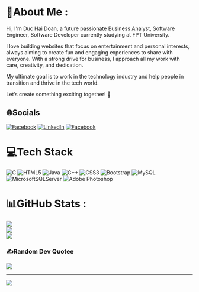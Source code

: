 # 💫About Me :
Hi, I'm Duc Hai Doan, a future passionate Business Analyst, Software Engineer, Software Developer currently studying at FPT University.

I love building websites that focus on entertainment and personal interests, always aiming to create fun and engaging experiences to share with everyone. With a strong drive for business, I approach all my work with care, creativity, and dedication.

My ultimate goal is to work in the technology industry and help people in transition and thrive in the tech world.

Let’s create something exciting together! 🌟

## 🌐Socials
[![Facebook](https://img.shields.io/badge/Facebook-%231877F2.svg?logo=Facebook&logoColor=white)](https://www.facebook.com/haibeo2901) [![LinkedIn](https://img.shields.io/badge/LinkedIn-%230077B5.svg?logo=linkedin&logoColor=white)](https://www.linkedin.com/in/duc-hai-doan-62a755197/)  [![Facebook](https://img.shields.io/badge/Youtube-CC2927.svg?logo=youtube&logoColor=white)](https://www.youtube.com/@haibeu2901)

# 💻Tech Stack
![C](https://img.shields.io/badge/c-%2300599C.svg?style=for-the-badge&logo=c&logoColor=white) ![HTML5](https://img.shields.io/badge/html5-%23E34F26.svg?style=for-the-badge&logo=html5&logoColor=white) ![Java](https://img.shields.io/badge/java-%23ED8B00.svg?style=for-the-badge&logo=java&logoColor=white)  ![C++](https://img.shields.io/badge/c++-%2300599C.svg?style=for-the-badge&logo=c%2B%2B&logoColor=white) ![CSS3](https://img.shields.io/badge/css3-%231572B6.svg?style=for-the-badge&logo=css3&logoColor=white) ![Bootstrap](https://img.shields.io/badge/bootstrap-%23563D7C.svg?style=for-the-badge&logo=bootstrap&logoColor=white) ![MySQL](https://img.shields.io/badge/MySQL-%231572B6.svg?style=for-the-badge&logo=mysql&logoColor=white) ![MicrosoftSQLServer](https://img.shields.io/badge/Microsoft%20SQL%20Sever-%23563D7C?style=for-the-badge&logo=microsoft%20sql%20server&logoColor=white) ![Adobe Photoshop](https://img.shields.io/badge/adobephotoshop-%2331A8FF.svg?style=for-the-badge&logo=adobephotoshop&logoColor=white)
# 📊GitHub Stats :
![](https://github-readme-stats.vercel.app/api?username=haibeu2901&theme=dark&hide_border=false&include_all_commits=false&count_private=false)<br/>
![](https://github-readme-streak-stats.herokuapp.com/?user=haibeu2901&theme=dark&hide_border=false)<br/>
![](https://github-readme-stats.vercel.app/api/top-langs/?username=haibeu2901&theme=dark&hide_border=false&include_all_commits=false&count_private=false&layout=compact)

### ✍️Random Dev Quotee
![](https://quotes-github-readme.vercel.app/api?type=horizontal&theme=dark)

---
[![](https://visitcount.itsvg.in/api?id=haibeu2901&icon=0&color=0)](https://visitcount.itsvg.in)
